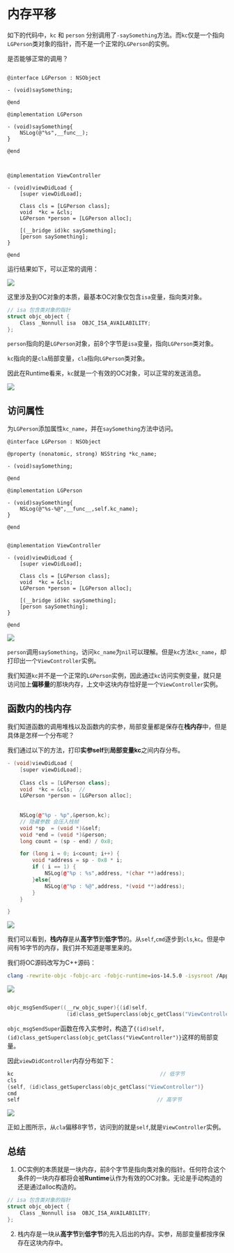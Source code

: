 # 内存平移


如下的代码中，`kc` 和 `person` 分别调用了`-saySomething`方法。而`kc`仅是一个指向`LGPerson`类对象的指针，而不是一个正常的`LGPerson`的实例。

是否能够正常的调用？

```objc

@interface LGPerson : NSObject

- (void)saySomething;

@end

@implementation LGPerson

- (void)saySomething{ 
    NSLog(@"%s",__func__);
}

@end



@implementation ViewController

- (void)viewDidLoad {
    [super viewDidLoad];
        
    Class cls = [LGPerson class];
    void  *kc = &cls;  
    LGPerson *person = [LGPerson alloc];
    
    [(__bridge id)kc saySomething]; 
    [person saySomething];
}

@end
```

运行结果如下，可以正常的调用：

![](https://gitee.com/existorlive/exist-or-live-pic/raw/master/%E6%88%AA%E5%B1%8F2021-06-22%20%E4%B8%8A%E5%8D%882.07.24.png)

这里涉及到OC对象的本质，最基本OC对象仅包含`isa`变量，指向类对象。 

```c++ 
// isa 包含类对象的指针
struct objc_object {
    Class _Nonnull isa  OBJC_ISA_AVAILABILITY;
};
```

`person`指向的是`LGPerson`对象，前8个字节是`isa`变量，指向`LGPerson`类对象。

`kc`指向的是`cla`局部变量，`cla`指向`LGPerson`类对象。

因此在Runtime看来，`kc`就是一个有效的OC对象，可以正常的发送消息。

![](https://gitee.com/existorlive/exist-or-live-pic/raw/master/20210622022012.png)



## 访问属性

为`LGPerson`添加属性`kc_name`，并在`saySomething`方法中访问。

```objc
@interface LGPerson : NSObject

@property (nonatomic, strong) NSString *kc_name;

- (void)saySomething;

@end

@implementation LGPerson

- (void)saySomething{ 
    NSLog(@"%s-%@",__func__,self.kc_name);
}

@end


@implementation ViewController

- (void)viewDidLoad {
    [super viewDidLoad];
        
    Class cls = [LGPerson class];
    void  *kc = &cls;  
    LGPerson *person = [LGPerson alloc];
    
    [(__bridge id)kc saySomething]; 
    [person saySomething];
}

@end

```
![](https://gitee.com/existorlive/exist-or-live-pic/raw/master/%E6%88%AA%E5%B1%8F2021-06-22%20%E4%B8%8A%E5%8D%882.27.37.png)

`person`调用`saySomething`，访问`kc_name`为`nil`可以理解。但是`kc`方法`kc_name`，却打印出一个`ViewController`实例。

我们知道`kc`并不是一个正常的`LGPerson`实例，因此通过`kc`访问实例变量，就只是访问加上**偏移量**的那块内存，上文中这块内存恰好是一个`ViewController`实例。

## 函数内的栈内存

我们知道函数的调用堆栈以及函数内的实参，局部变量都是保存在**栈内存**中，但是具体是怎样一个分布呢？

我们通过以下的方法，打印**实参self**到**局部变量kc**之间内存分布。

```c++
- (void)viewDidLoad {
    [super viewDidLoad];
        
    Class cls = [LGPerson class];
    void  *kc = &cls;  // 
    LGPerson *person = [LGPerson alloc];
    
    
    NSLog(@"%p - %p",&person,kc);
    // 隐藏参数 会压入栈帧
    void *sp  = (void *)&self;
    void *end = (void *)&person;
    long count = (sp - end) / 0x8;

    for (long i = 0; i<count; i++) {
        void *address = sp - 0x8 * i;
        if ( i == 1) {
            NSLog(@"%p : %s",address, *(char **)address);
        }else{
            NSLog(@"%p : %@",address, *(void **)address);
        }
    }

}
```
![](https://gitee.com/existorlive/exist-or-live-pic/raw/master/%E6%88%AA%E5%B1%8F2021-06-22%20%E4%B8%8A%E5%8D%882.43.51.png)

我们可以看到，**栈内存**是从**高字节**到**低字节**的。从`self`,`cmd`逐步到`cls`,`kc`。但是中间有16字节的内存，我们并不知道是哪里来的。

我们将OC源码改写为C++源码：

```sh
clang -rewrite-objc -fobjc-arc -fobjc-runtime=ios-14.5.0 -isysroot /Applications/Xcode.app/Contents/Developer/Platforms/iPhoneSimulator.platform/Developer/SDKs/iPhoneSimulator.sdk ViewController.m
```
![](https://gitee.com/existorlive/exist-or-live-pic/raw/master/%E6%88%AA%E5%B1%8F2021-06-22%20%E4%B8%8A%E5%8D%883.07.42.png)

```c++ 

objc_msgSendSuper((__rw_objc_super){(id)self, 
                   (id)class_getSuperclass(objc_getClass("ViewController")}, sel_registerName("viewDidLoad"));

```

`objc_msgSendSuper`函数在传入实参时，构造了`{(id)self, (id)class_getSuperclass(objc_getClass("ViewController")}`这样的局部变量。

因此`viewDidController`内存分布如下：

```c
kc                                               // 低字节
cls
{self, (id)class_getSuperclass(objc_getClass("ViewController")}
cmd 
self                                            // 高字节
```

![](https://gitee.com/existorlive/exist-or-live-pic/raw/master/20210622032930.png)

正如上图所示，从`cla`偏移8字节，访问到的就是`self`,就是`ViewController`实例。


## 总结

1. OC实例的本质就是一块内存，前8个字节是指向类对象的指针。任何符合这个条件的一块内存都将会被**Runtime**认作为有效的OC对象。无论是手动构造的还是通过alloc构造的。

```c++ 
// isa 包含类对象的指针
struct objc_object {
    Class _Nonnull isa  OBJC_ISA_AVAILABILITY;
};
```

2. 栈内存是一块从**高字节**到**低字节**的先入后出的内存。实参，局部变量都按序保存在这块内存中。

